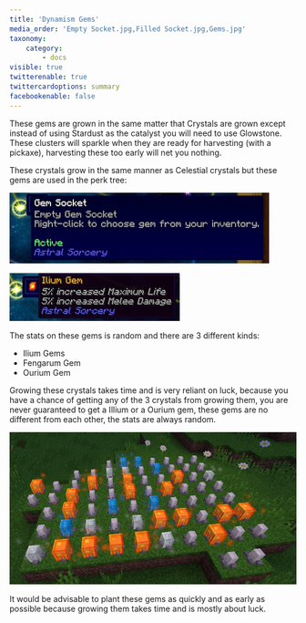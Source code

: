 ```yaml
---
title: 'Dynamism Gems'
media_order: 'Empty Socket.jpg,Filled Socket.jpg,Gems.jpg'
taxonomy:
    category:
        - docs
visible: true
twitterenable: true
twittercardoptions: summary
facebookenable: false
---
```


These gems are grown in the same matter that Crystals are grown except instead of using Stardust as the catalyst you will need to use Glowstone. These clusters will sparkle when they are ready for harvesting (with a pickaxe), harvesting these too early will net you nothing.

These crystals grow in the same manner as Celestial crystals but these gems are used in the perk tree:

![](Empty%20Socket.jpg)

![](Filled%20Socket.jpg)

The stats on these gems is random and there are 3 different kinds:

* Ilium Gems
* Fengarum Gem
* Ourium Gem

Growing these crystals takes time and is very reliant on luck, because you have a chance of getting any of the 3 crystals from growing them, you are never guaranteed to get a Illium or a Ourium gem, these gems are no different from each other, the stats are always random.

![](Gems.jpg)

It would be advisable to plant these gems as quickly and as early as possible because growing them takes time and is mostly about luck.